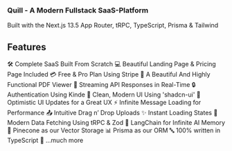 ### Quill - A Modern Fullstack SaaS-Platform

Built with the Next.js 13.5 App Router, tRPC, TypeScript, Prisma & Tailwind

## Features

🛠️ Complete SaaS Built From Scratch
💻 Beautiful Landing Page & Pricing Page Included
💳 Free & Pro Plan Using Stripe
📄 A Beautiful And Highly Functional PDF Viewer
🔄 Streaming API Responses in Real-Time
🔒 Authentication Using Kinde
🎨 Clean, Modern UI Using 'shadcn-ui'
🚀 Optimistic UI Updates for a Great UX
⚡ Infinite Message Loading for Performance
📤 Intuitive Drag n’ Drop Uploads
✨ Instant Loading States
🔧 Modern Data Fetching Using tRPC & Zod
🧠 LangChain for Infinite AI Memory
🌲 Pinecone as our Vector Storage
📊 Prisma as our ORM
🔤 100% written in TypeScript
🎁 ...much more
